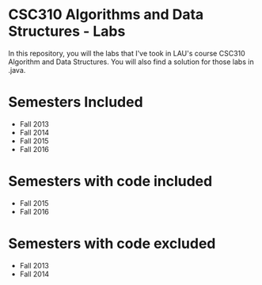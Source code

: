 # CSC310 Algorithms and Data Structures - Labs
In this repository, you will the labs that I've took in LAU's course CSC310 Algorithm and Data Structures. You will also find a solution for those labs in .java.

# Semesters Included
 - Fall 2013
 - Fall 2014
 - Fall 2015
 - Fall 2016

# Semesters with code included
 - Fall 2015
 - Fall 2016
 
 # Semesters with code excluded
 - Fall 2013
 - Fall 2014
